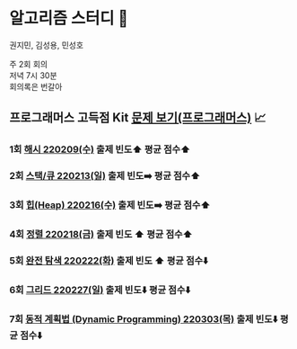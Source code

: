 # 알고리즘 스터디 :100:

권지민, 김성용, 민성호

주 2회 회의  
저녁 7시 30분  
회의록은 번갈아

## 프로그래머스 고득점 Kit [문제 보기(프로그래머스)](https://programmers.co.kr/learn/challenges) :chart_with_upwards_trend:

### 1회 [해시 220209(수)](https://github.com/KKM220204/programmers220204/blob/main/programmers_highScoreKit/M1_Hash/index.md) 출제 빈도:arrow_up:  평균 점수:arrow_up:

### 2회 [스택/큐 220213(일)](https://github.com/KKM220204/programmers220204/blob/main/programmers_highScoreKit/M2_Stack_Queue/index.md) 출제 빈도:arrow_right:  평균 점수:arrow_up:

### 3회 [힙(Heap) 220216(수)](https://github.com/KKM220204/programmers220204/blob/main/programmers_highScoreKit/M3_Heap/index.md) 출제 빈도:arrow_right:  평균 점수:arrow_up:

### 4회 [정렬 220218(금)](https://github.com/KKM220204/programmers220204/blob/main/programmers_highScoreKit/M4_Sort/index.md) 출제 빈도 :arrow_up: 평균 점수:arrow_up:

### 5회 [완전 탐색 220222(화)](https://github.com/KKM220204/programmers220204/blob/main/programmers_highScoreKit/M5_Brute_force/index.md) 출제 빈도 :arrow_up: 평균 점수:arrow_down:

### 6회 [그리드 220227(일)](https://github.com/KKM220204/programmers220204/blob/main/programmers_highScoreKit/M6_Greedy/index.md) 출제 빈도:arrow_down: 평균 점수:arrow_down:

### 7회 [동적 계획법 (Dynamic Programming) 220303(목)](https://github.com/KKM220204/programmers220204/blob/main/programmers_highScoreKit/M7_Dynamic_Programming/index.md) 출제 빈도:arrow_down: 평균 점수:arrow_down:

